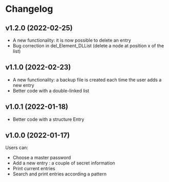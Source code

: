 Changelog
=========

v1.2.0 (2022-02-25)
-------------------

- A new functionality: it is now possible to delete an entry
- Bug correction in del_Element_DLList (delete a node at position x of the list)

v1.1.0 (2022-02-23)
-------------------

- A new functionality: a backup file is created each time the user adds a new entry
- Better code with a double-linked list

v1.0.1 (2022-01-18)
-------------------

- Better code with a structure Entry

v1.0.0 (2022-01-17)
-------------------

Users can:
- Choose a master password
- Add a new entry : a couple of secret information
- Print current entries
- Search and print entries according a pattern